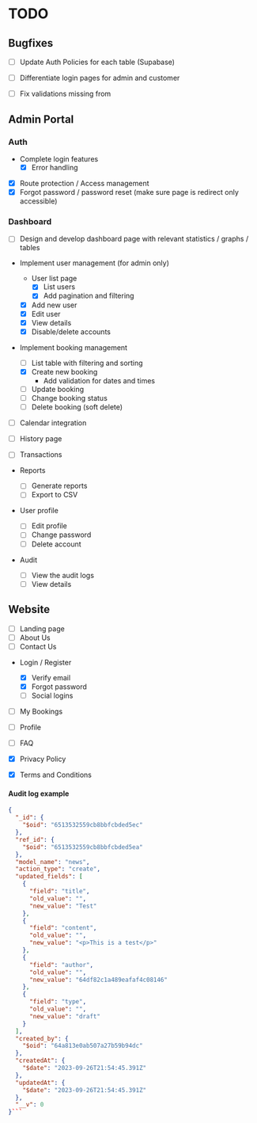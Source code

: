 # TODO

## Bugfixes

-   [ ] Update Auth Policies for each table (Supabase)
-   [ ] Differentiate login pages for admin and customer

-   [ ] Fix validations missing from

## Admin Portal

### Auth

-   Complete login features
    -   [x] Error handling
-   [x] Route protection / Access management
-   [x] Forgot password / password reset (make sure page is redirect only accessible)

### Dashboard

-   [ ] Design and develop dashboard page with relevant statistics / graphs / tables

-   Implement user management (for admin only)

    -   User list page
        -   [x] List users
        -   [x] Add pagination and filtering
    -   [x] Add new user
    -   [x] Edit user
    -   [x] View details
    -   [x] Disable/delete accounts

-   Implement booking management

    -   [ ] List table with filtering and sorting
    -   [x] Create new booking
        -   Add validation for dates and times
    -   [ ] Update booking
    -   [ ] Change booking status
    -   [ ] Delete booking (soft delete)

-   [ ] Calendar integration

-   [ ] History page

-   [ ] Transactions

-   Reports

    -   [ ] Generate reports
    -   [ ] Export to CSV

-   User profile

    -   [ ] Edit profile
    -   [ ] Change password
    -   [ ] Delete account

-   Audit
    -   [ ] View the audit logs
    -   [ ] View details

## Website

-   [ ] Landing page
-   [ ] About Us
-   [ ] Contact Us

-   Login / Register

    -   [x] Verify email
    -   [x] Forgot password
    -   [ ] Social logins

-   [ ] My Bookings
-   [ ] Profile

-   [ ] FAQ
-   [x] Privacy Policy
-   [x] Terms and Conditions

#### Audit log example

````json
{
  "_id": {
    "$oid": "6513532559cb8bbfcbded5ec"
  },
  "ref_id": {
    "$oid": "6513532559cb8bbfcbded5ea"
  },
  "model_name": "news",
  "action_type": "create",
  "updated_fields": [
    {
      "field": "title",
      "old_value": "",
      "new_value": "Test"
    },
    {
      "field": "content",
      "old_value": "",
      "new_value": "<p>This is a test</p>"
    },
    {
      "field": "author",
      "old_value": "",
      "new_value": "64df82c1a489eafaf4c08146"
    },
    {
      "field": "type",
      "old_value": "",
      "new_value": "draft"
    }
  ],
  "created_by": {
    "$oid": "64a813e0ab507a27b59b94dc"
  },
  "createdAt": {
    "$date": "2023-09-26T21:54:45.391Z"
  },
  "updatedAt": {
    "$date": "2023-09-26T21:54:45.391Z"
  },
  "__v": 0
}```
````
